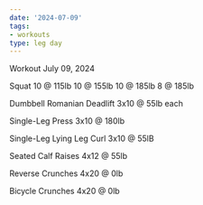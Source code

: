 ```yaml
---
date: '2024-07-09'
tags:
- workouts
type: leg day
---
```


Workout July 09, 2024

Squat
10 @ 115lb
10 @ 155lb
10 @ 185lb
8 @ 185lb

Dumbbell Romanian Deadlift
3x10 @ 55lb each

Single-Leg Press
3x10 @ 180lb

Single-Leg Lying Leg Curl
3x10 @ 55lB

Seated Calf Raises
4x12 @ 55lb

Reverse Crunches
4x20 @ 0lb

Bicycle Crunches
4x20 @ 0lb